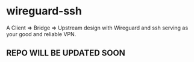 # wireguard-ssh
A Client => Bridge => Upstream design with Wireguard and ssh serving as your good and reliable VPN.

## REPO WILL BE UPDATED SOON
